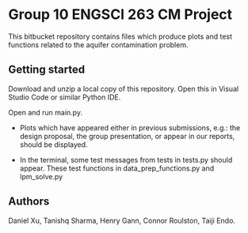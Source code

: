 # Group 10 ENGSCI 263 CM Project

This bitbucket repository contains files which produce plots and test functions related to the aquifer contamination problem.

## Getting started

Download and unzip a local copy of this repository. Open this in Visual Studio Code or similar Python IDE.

Open and run main.py.

- Plots which have appeared either in previous submissions, e.g.: the design proposal, the group presentation, or appear in our reports, should be displayed. 

- In the terminal, some test messages from tests in tests.py should appear. These test functions in data_prep_functions.py and lpm_solve.py

## Authors

Daniel Xu, Tanishq Sharma, Henry Gann, Connor Roulston, Taiji Endo.